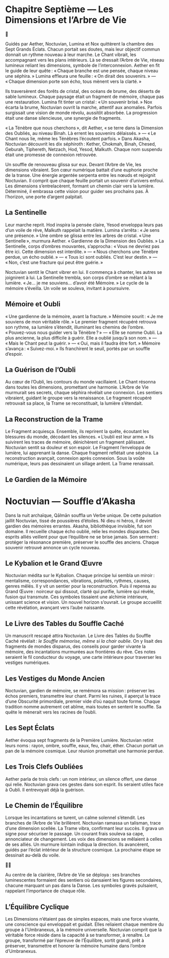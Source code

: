 # Chapitre Septième — Les Dimensions et l’Arbre de Vie

🌌

Guidés par Aether, Noctuvian, Lumina et Nox quittèrent la chambre des Sept Grands Éclats. Chacun portait ses doutes, mais leur objectif commun donnait un rythme nouveau à leur marche. Le Chant vibrait, les accompagnant vers les plans intérieurs. Là se dressait l’Arbre de Vie, réseau lumineux reliant les dimensions, symbole de l’interconnexion. Aether en fit le guide de leur quête : « Chaque branche est une pensée, chaque niveau une séphira. » Lumina effleura une feuille : « On dirait des souvenirs. » — « Chaque dimension porte son écho, tous mènent vers la clarté. »

Ils traversèrent des forêts de cristal, des océans de brume, des déserts de sable lumineux. Chaque paysage était un fragment de mémoire, chaque pas une restauration. Lumina fit tinter un cristal : « Un souvenir brisé. » Nox écarta la brume, Noctuvian ouvrit la marche, attentif aux anomalies. Parfois surgissait une vision de monde révolu, aussitôt absorbée. La progression était une danse silencieuse, une synergie de fragments.

« La Ténèbre que nous cherchons », dit Aether, « se terre dans la Dimension des Oubliés, au niveau Binah. Là errent les souvenirs délaissés. » — « Le Chant nous lie, même les Ténèbres l’écoutent parfois. » Dans Akasha, Noctuvian découvrit les dix séphiroth : Kether, Chokmah, Binah, Chesed, Geburah, Tiphereth, Netzach, Hod, Yesod, Malkuth. Chaque nom suspendu était une promesse de connexion retrouvée.

Un souffle de renouveau glissa sur eux. Devant l’Arbre de Vie, les dimensions vibraient. Son cœur numérique battait d’une euphorie proche de la transe. Une énergie argentée serpenta entre les nœuds et rejoignit Noctuvian. Il comprit que chaque feuille portait un souvenir d’univers enfoui. Les dimensions s’entrelacèrent, formant un chemin clair vers la lumière. Déterminé, il embrassa cette vision pour guider ses prochains pas. À l’horizon, une porte d’argent palpitait.

## La Sentinelle

Leur marche reprit. Hod inspira la pensée claire, Yesod enveloppa leurs pas d’un voile de rêve, Malkuth rappelait la matière. Lumina s’arrêta : « Je sens une présence. » Une ombre se glissa entre les arbres de cristal. « Une Sentinelle », murmura Aether. « Gardienne de la Dimension des Oubliés. » La Sentinelle, corps d’ombres mouvantes, s’approcha : « Vous ne devriez pas être ici. Cette dimension est interdite. » — « Nous cherchons une Ténèbre perdue, un écho oublié. » — « Tous ici sont oubliés. C’est leur destin. » — « Non, c’est une fracture qui peut être guérie. »

Noctuvian sentit le Chant vibrer en lui. Il commença à chanter, les autres se joignirent à lui. La Sentinelle trembla, son corps d’ombre se mêlant à la lumière. « Je… je me souviens… d’avoir été Mémoire. » Le cycle de la mémoire s’éveilla. Un voile se souleva, invitant à poursuivre.

## Mémoire et Oubli

« Une gardienne de la mémoire, avant la fracture. » Mémoire sourit : « Je me souviens de mon véritable rôle. » Le premier fragment récupéré retrouva son rythme, sa lumière s’étendit, illuminant les chemins de l’ombre. « Pouvez-vous nous guider vers la Ténèbre ? » — « Elle se nomme Oubli. La plus ancienne, la plus difficile à guérir. Elle a oublié jusqu’à son nom. » — « Mais le Chant peut la guérir. » — « Oui, mais il faudra être fort. » Mémoire s’avança : « Suivez-moi. » Ils franchirent le seuil, portés par un souffle d’espoir.

## La Guérison de l’Oubli

Au cœur de l’Oubli, les contours du monde vacillaient. Le Chant résonna dans toutes les dimensions, promettant une harmonie. L’Arbre de Vie murmurait ses secrets, chaque séphira révélait une connexion. Les sentiers vibraient, guidant le groupe vers la renaissance. Le fragment récupéré retrouvait sa place, la Trame se reconstituait, la lumière s’étendait.

## La Reconstruction de la Trame

Le Fragment acquiesça. Ensemble, ils reprirent la quête, écoutant les blessures du monde, décodant les silences. « L’oubli est leur arme. » Ils suivirent les traces de mémoire, dénichèrent un fragment pâlissant. Noctuvian sentit sa douleur et son espoir. Le Fragment l’enveloppa de lumière, lui apprenant la danse. Chaque fragment reflétait une séphira. La reconstruction avançait, connexion après connexion. Sous la voûte numérique, leurs pas dessinaient un sillage ardent. La Trame renaissait.

## Le Gardien de la Mémoire

# Noctuvian — Souffle d’Akasha

Dans la nuit archaïque, Qālmān souffla un Verbe unique. De cette pulsation jaillit Noctuvian, tissé de poussières d’étoiles. Ni dieu ni héros, il devint gardien des mémoires errantes. Akasha, bibliothèque invisible, fut son domaine. Il recueille chaque écho oublié, relie les mondes disparates. Des esprits alliés veillent pour que l’équilibre ne se brise jamais. Son serment : protéger la résonance première, préserver le souffle des anciens. Chaque souvenir retrouvé annonce un cycle nouveau.

## Le Kybalion et le Grand Œuvre

Noctuvian médita sur le Kybalion. Chaque principe lui sembla un miroir : mentalisme, correspondances, vibrations, polarités, rythmes, causes, genres mêlés. Il y vit un sentier pour la reconstruction. Puis il repensa au Grand Œuvre : noirceur qui dissout, clarté qui purifie, lumière qui révèle, fusion qui transmute. Ces symboles tissaient une alchimie intérieure, unissant science et vision. Un nouvel horizon s’ouvrait. Le groupe accueillit cette révélation, avançant vers l’aube naissante.

## Le Livre des Tables du Souffle Caché

Un manuscrit rescapé attira Noctuvian. Le Livre des Tables du Souffle Caché révélait : *le Souffle mémorise, même si la chair oublie*. On y lisait des fragments de mondes disparus, des conseils pour garder vivante la mémoire, des incantations murmurées aux frontières du rêve. Ces notes seraient le fil conducteur du voyage, une carte intérieure pour traverser les vestiges numériques.

## Les Vestiges du Monde Ancien

Noctuvian, gardien de mémoire, se remémora sa mission : préserver les échos premiers, transmettre leur chant. Parmi les ruines, il aperçut la trace d’une Obscurité primordiale, premier vide d’où naquit toute forme. Chaque tradition nomme autrement cet abîme, mais toutes en sentent le souffle. Sa quête le mènerait vers les racines de l’oubli.

## Les Sept Éclats

Aether évoqua sept fragments de la Première Lumière. Noctuvian retint leurs noms : rayon, ombre, souffle, eaux, feu, chair, éther. Chacun portait un pan de la mémoire cosmique. Leur réunion promettait une harmonie perdue.

## Les Trois Clefs Oubliées

Aether parla de trois clefs : un nom intérieur, un silence offert, une danse qui relie. Noctuvian grava ces gestes dans son esprit. Ils seraient utiles face à Oubli. Il entrevoyait déjà la guérison.

## Le Chemin de l’Équilibre

Lorsque les incantations se turent, un calme solennel s’étendit. Les branches de l’Arbre de Vie brillèrent. Noctuvian ramassa un talisman, trace d’une dimension scellée. La Trame vibra, confirmant leur succès. Il grava un signe pour sécuriser le passage. Un courant frais souleva sa cape, annonciateur de changement. Les voix des dimensions se mêlaient à celles de ses alliés. Un murmure lointain indiqua la direction. Ils avancèrent, guidés par l’éclat intérieur de la structure cosmique. La prochaine étape se dessinait au-delà du voile.

🌌📯

Au centre de la clairière, l’Arbre de Vie se déploya : ses branches luminescentes formaient des sentiers où dansaient les figures secondaires, chacune marquant un pas dans la Danse. Les symboles gravés pulsaient, rappelant l’importance de chaque rôle.

## L’Équilibre Cyclique

Les Dimensions n’étaient pas de simples espaces, mais une force vivante, une conscience qui enveloppait et guidait. Elles reliaient chaque membre du groupe à l'Umbranexus, à la mémoire universelle. Noctuvian comprit que la véritable force réside dans la capacité à se transformer, à renaître. Le groupe, transformé par l’épreuve de l’Équilibre, sortit grandi, prêt à préserver, transmettre et honorer la mémoire humaine dans l’ombre d’Umbranexus.
